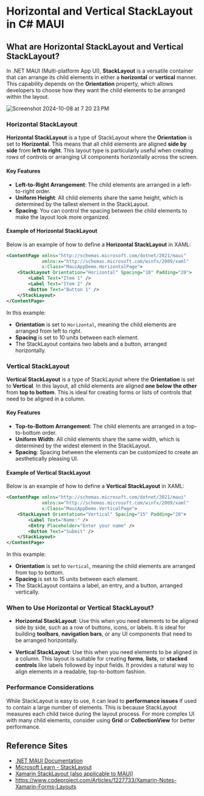 # Horizontal and Vertical StackLayout in C# MAUI

## What are Horizontal StackLayout and Vertical StackLayout?

In .NET MAUI (Multi-platform App UI), **StackLayout** is a versatile container that can arrange its child elements in either a **horizontal** or **vertical** manner. This capability depends on the **Orientation** property, which allows developers to choose how they want the child elements to be arranged within the layout.

![Screenshot 2024-10-08 at 7 20 23 PM](https://github.com/user-attachments/assets/d3417cf2-7ebd-4eb3-955b-c668bbc685dd)

### Horizontal StackLayout

**Horizontal StackLayout** is a type of StackLayout where the **Orientation** is set to **Horizontal**. This means that all child elements are aligned **side by side** from **left to right**. This layout type is particularly useful when creating rows of controls or arranging UI components horizontally across the screen.

#### Key Features
- **Left-to-Right Arrangement**: The child elements are arranged in a left-to-right order.
- **Uniform Height**: All child elements share the same height, which is determined by the tallest element in the StackLayout.
- **Spacing**: You can control the spacing between the child elements to make the layout look more organized.

#### Example of Horizontal StackLayout

Below is an example of how to define a **Horizontal StackLayout** in XAML:

```xml
<ContentPage xmlns="http://schemas.microsoft.com/dotnet/2021/maui"
             xmlns:x="http://schemas.microsoft.com/winfx/2009/xaml"
             x:Class="MauiAppDemo.HorizontalPage">
    <StackLayout Orientation="Horizontal" Spacing="10" Padding="20">
        <Label Text="Item 1" />
        <Label Text="Item 2" />
        <Button Text="Button 1" />
    </StackLayout>
</ContentPage>
```

In this example:
- **Orientation** is set to `Horizontal`, meaning the child elements are arranged from left to right.
- **Spacing** is set to 10 units between each element.
- The StackLayout contains two labels and a button, arranged horizontally.

### Vertical StackLayout

**Vertical StackLayout** is a type of StackLayout where the **Orientation** is set to **Vertical**. In this layout, all child elements are aligned **one below the other** from **top to bottom**. This is ideal for creating forms or lists of controls that need to be aligned in a column.

#### Key Features
- **Top-to-Bottom Arrangement**: The child elements are arranged in a top-to-bottom order.
- **Uniform Width**: All child elements share the same width, which is determined by the widest element in the StackLayout.
- **Spacing**: Spacing between the elements can be customized to create an aesthetically pleasing UI.

#### Example of Vertical StackLayout

Below is an example of how to define a **Vertical StackLayout** in XAML:

```xml
<ContentPage xmlns="http://schemas.microsoft.com/dotnet/2021/maui"
             xmlns:x="http://schemas.microsoft.com/winfx/2009/xaml"
             x:Class="MauiAppDemo.VerticalPage">
    <StackLayout Orientation="Vertical" Spacing="15" Padding="20">
        <Label Text="Name:" />
        <Entry Placeholder="Enter your name" />
        <Button Text="Submit" />
    </StackLayout>
</ContentPage>
```

In this example:
- **Orientation** is set to `Vertical`, meaning the child elements are arranged from top to bottom.
- **Spacing** is set to 15 units between each element.
- The StackLayout contains a label, an entry, and a button, arranged vertically.

### When to Use Horizontal or Vertical StackLayout?

- **Horizontal StackLayout**: Use this when you need elements to be aligned side by side, such as a row of buttons, icons, or labels. It is ideal for building **toolbars**, **navigation bars**, or any UI components that need to be arranged horizontally.

- **Vertical StackLayout**: Use this when you need elements to be aligned in a column. This layout is suitable for creating **forms**, **lists**, or **stacked controls** like labels followed by input fields. It provides a natural way to align elements in a readable, top-to-bottom fashion.

### Performance Considerations

While StackLayout is easy to use, it can lead to **performance issues** if used to contain a large number of elements. This is because StackLayout measures each child twice during the layout process. For more complex UI with many child elements, consider using **Grid** or **CollectionView** for better performance.

## Reference Sites

- [.NET MAUI Documentation](https://learn.microsoft.com/en-us/dotnet/maui/)
- [Microsoft Learn - StackLayout](https://learn.microsoft.com/en-us/dotnet/maui/user-interface/layouts/stacklayout)
- [Xamarin StackLayout (also applicable to MAUI)](https://learn.microsoft.com/en-us/xamarin/xamarin-forms/user-interface/layouts/stacklayout)
- https://www.codeproject.com/Articles/1227733/Xamarin-Notes-Xamarin-Forms-Layouts

